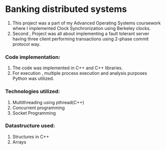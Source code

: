 # Banking distributed systems 
1) This project was a part of my Advanced Operating Systems coursework where I implemented Clock Synchronization using Berkeley clocks.
2) Second , Project was all about implementing a fault tolerant server having three client performing transactions using 2-phase commit protocol way.

### Code implementation:

1) The code was implemented in C++ and C++ libraries.
2) For execution , multiple process execution and analysis purposes Python was utilized.

### Technologies utilized:
1) Multithreading using pthread(C++)
2) Concurrent programming
3) Socket Programming

### Datastructure used:
1) Structures in C++
2) Arrays 

